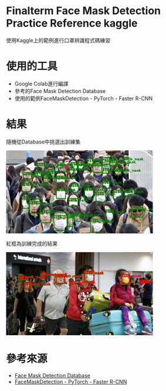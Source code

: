 # Finalterm Face Mask Detection Practice Reference kaggle  
使用Kaggle上的範例進行口罩辨識程式碼練習
# 使用的工具
- Google Colab進行編譯
- 參考的Face Mask Detection Database
- 使用的範例FaceMaskDetection - PyTorch - Faster R-CNN
# 結果
隨機從Database中挑選出訓練集

![Train set][1]

紅框為訓練完成的結果 

![result][2]
# 參考來源
- [Face Mask Detection Database](https://www.kaggle.com/datasets/andrewmvd/face-mask-detection)
- [FaceMaskDetection - PyTorch - Faster R-CNN](https://www.kaggle.com/code/franciscop9/facemaskdetection-pytorch-faster-r-cnn)

[1]: https://github.com/lit-cup/finalterm_facemaskdetection/blob/main/Train%20set.png
[2]: https://github.com/lit-cup/finalterm_facemaskdetection/blob/main/result.png
